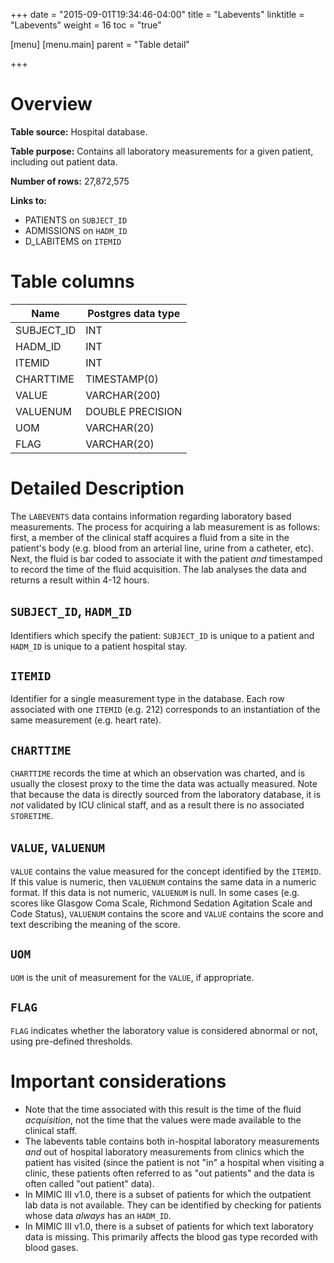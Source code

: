 +++
date = "2015-09-01T19:34:46-04:00"
title = "Labevents"
linktitle = "Labevents"
weight = 16
toc = "true"

[menu]
  [menu.main]
    parent = "Table detail"

+++


# Overview

**Table source:** Hospital database.

**Table purpose:** Contains all laboratory measurements for a given patient, including out patient data.

**Number of rows:** 27,872,575

**Links to:**

* PATIENTS on `SUBJECT_ID`
* ADMISSIONS on `HADM_ID`
* D_LABITEMS on `ITEMID`

# Table columns

Name | Postgres data type 
---- | ---- 
SUBJECT\_ID | INT
HADM\_ID | INT
ITEMID | INT
CHARTTIME | TIMESTAMP(0)
VALUE | VARCHAR(200)
VALUENUM | DOUBLE PRECISION
UOM | VARCHAR(20)
FLAG | VARCHAR(20)
	
# Detailed Description

The `LABEVENTS` data contains information regarding laboratory based measurements. The process for acquiring a lab measurement is as follows: first, a member of the clinical staff acquires a fluid from a site in the patient's body (e.g. blood from an arterial line, urine from a catheter, etc). Next, the fluid is bar coded to associate it with the patient *and* timestamped to record the time of the fluid acquisition. The lab analyses the data and returns a result within 4-12 hours.

## `SUBJECT_ID`, `HADM_ID`

Identifiers which specify the patient: `SUBJECT_ID` is unique to a patient and `HADM_ID` is unique to a patient hospital stay.

## `ITEMID`

Identifier for a single measurement type in the database. Each row associated with one `ITEMID` (e.g. 212) corresponds to an instantiation of the same measurement (e.g. heart rate).

## `CHARTTIME`

`CHARTTIME` records the time at which an observation was charted, and is usually the closest proxy to the time the data was actually measured.
Note that because the data is directly sourced from the laboratory database, it is *not* validated by ICU clinical staff, and as a result there is no associated `STORETIME`.

## `VALUE`, `VALUENUM`

`VALUE` contains the value measured for the concept identified by the `ITEMID`. If this value is numeric, then `VALUENUM` contains the same data in a numeric format. If this data is not numeric, `VALUENUM` is null. In some cases (e.g. scores like Glasgow Coma Scale, Richmond Sedation Agitation Scale and Code Status), `VALUENUM` contains the score and `VALUE` contains the score and text describing the meaning of the score.

## `UOM`

`UOM` is the unit of measurement for the `VALUE`, if appropriate.

## `FLAG`

`FLAG` indicates whether the laboratory value is considered abnormal or not, using pre-defined thresholds.

# Important considerations

* Note that the time associated with this result is the time of the fluid *acquisition*, not the time that the values were made available to the clinical staff. 
* The labevents table contains both in-hospital laboratory measurements *and* out of hospital laboratory measurements from clinics which the patient has visited (since the patient is not "in" a hospital when visiting a clinic, these patients often referred to as "out patients" and the data is often called "out patient" data).
* In MIMIC III v1.0, there is a subset of patients for which the outpatient lab data is not available. They can be identified by checking for patients whose data *always* has an `HADM_ID`.
* In MIMIC III v1.0, there is a subset of patients for which text laboratory data is missing. This primarily affects the blood gas type recorded with blood gases.